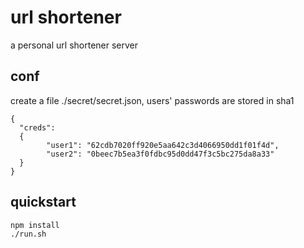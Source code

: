 url shortener
=============
a personal url shortener server

conf
----
create a file ./secret/secret.json, users' passwords are stored in sha1
```
{
  "creds":
  {
        "user1": "62cdb7020ff920e5aa642c3d4066950dd1f01f4d",
        "user2": "0beec7b5ea3f0fdbc95d0dd47f3c5bc275da8a33"
  }  
}
```

quickstart
----------
```
npm install
./run.sh
```
